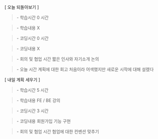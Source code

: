 [ 오늘 되돌아보기 ]

> \- 학습시간
> 0 시간

> \- 학습내용
> X

> \- 코딩시간
> 0 시간

> \- 코딩내용
> X

> \- 회의 및 협업 시간
> 짧은 인사와 자기소개 논의

> \- 오늘 시간 계획에 대한 회고
> 처음이라 어색했지만 새로운 시작에 대해 설렜다

[ 내일 계획 세우기 ]

> \- 학습시간
> 5 시간

> \- 학습내용
> FE / BE 강의

> \- 코딩시간
> 3 시간

> \- 코딩내용
> 회원가입 기능 구현

> \- 회의 및 협업 시간
> 협업에 대한 컨벤션 맞추기
